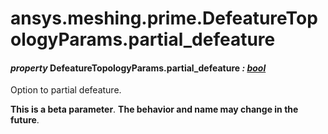# ansys.meshing.prime.DefeatureTopologyParams.partial_defeature



#### *property* DefeatureTopologyParams.partial_defeature *: [bool](https://docs.python.org/3.11/library/functions.html#bool)*

Option to partial defeature.

**This is a beta parameter**. **The behavior and name may change in the future**.

<!-- !! processed by numpydoc !! -->
